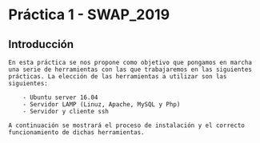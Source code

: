 # Práctica 1 - SWAP_2019
## Introducción
	En esta práctica se nos propone como objetivo que pongamos en marcha una serie de herramientas con las que trabajaremos en las siguientes prácticas. La elección de las herramientas a utilizar son las siguientes:
	
		- Ubuntu server 16.04
		- Servidor LAMP (Linuz, Apache, MySQL y Php)
		- Servidor y cliente ssh

	A continuación se mostrará el proceso de instalación y el correcto funcionamiento de dichas herramientas.